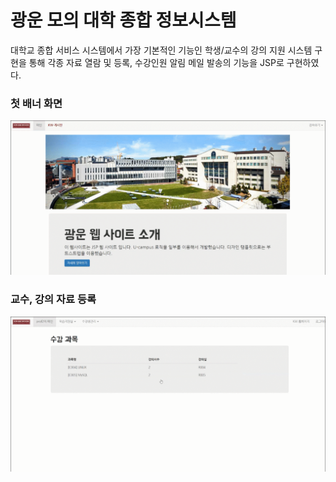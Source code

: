 # 광운 모의 대학 종합 정보시스템 
대학교 종합 서비스 시스템에서 가장 기본적인 기능인 학생/교수의 강의 지원 시스템 구현을 통해 각종 자료 열람 및 등록, 수강인원 알림 메일 발송의 기능을 JSP로 구현하였다.

### 첫 배너 화면
![Alt Text](./readme_images/1.UI.gif)

### 교수, 강의 자료 등록
![Alt Text](./readme_images/2.강의자료등록.gif)
